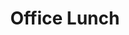 ---
title: Office Lunch
description: Big plans for lunch? 
category: NSFW
price: 
images: 
    - /assets/img/available/eater.jpg
---